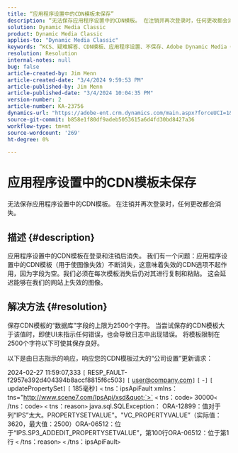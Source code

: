 ```yaml
---
title: “应用程序设置中的CDN模板未保存”
description: “无法保存应用程序设置中的CDN模板。 在注销并再次登录时，任何更改都会消失。”
solution: Dynamic Media Classic
product: Dynamic Media Classic
applies-to: "Dynamic Media Classic"
keywords: “KCS、疑难解答、CDN模板、应用程序设置、不保存、Adobe Dynamic Media Classic”
resolution: Resolution
internal-notes: null
bug: false
article-created-by: Jim Menn
article-created-date: "3/4/2024 9:59:53 PM"
article-published-by: Jim Menn
article-published-date: "3/4/2024 10:04:35 PM"
version-number: 2
article-number: KA-23756
dynamics-url: "https://adobe-ent.crm.dynamics.com/main.aspx?forceUCI=1&pagetype=entityrecord&etn=knowledgearticle&id=5085bf82-72da-ee11-904d-6045bd006268"
source-git-commit: b858e1f80df9adeb5053615a6d4fd30bd8427a36
workflow-type: tm+mt
source-wordcount: '269'
ht-degree: 0%

---
```


# 应用程序设置中的CDN模板未保存


无法保存应用程序设置中的CDN模板。 在注销并再次登录时，任何更改都会消失。

## 描述 {#description}


应用程序设置中的CDN模板在登录和注销后消失。 我们有一个问题：应用程序设置中的CDN模板（用于使图像失效）不断消失，这意味着失效的CDN选项不起作用，因为字段为空。我们必须在每次模板消失后仍对其进行复制和粘贴。 这会延迟能够在我们的网站上失效的图像。


## 解决方法 {#resolution}


保存CDN模板的“数据库”字段的上限为2500个字符。 当尝试保存的CDN模板大于该值时，即使UI未指示任何错误，也会导致日志中出现错误。 将模板限制在2500个字符以下可使其保存良好。



以下是由日志指示的响应，响应您的CDN模板过大的“公司设置”更新请求：

2024-02-27 11:59:07,333 `[` RESP_FAULT-f2957e392d404394b8accf8815f6c503`]`
`[` user@company.com`]`  `[` -`]`  `[` updatePropertySet`]`  `[` 185毫秒`]`
`<` tns：ipsApiFault xmlns：tns=&quot;http://www.scene7.com/IpsApi/xsd&quot;`>` `<` tns：code`>` 30000`<` /tns：code`>` `<` tns：reason`>` java.sql.SQLException： ORA-12899：值对于列“IPS”太大。PROPERTYSETVALUE&quot;。&quot;VC_PROPERTYVALUE”（实际值：3620，最大值：2500）ORA-06512：位于“IPS.SP3_ADDEDIT_PROPERTYSETVALUE”，第100行ORA-06512：位于第1行
`<` /tns：reason`>` `<` /tns：ipsApiFault`>`
